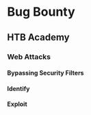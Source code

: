 # Bug Bounty
## HTB Academy
### Web Attacks
#### Bypassing Security Filters
#### Identify
#### Exploit
